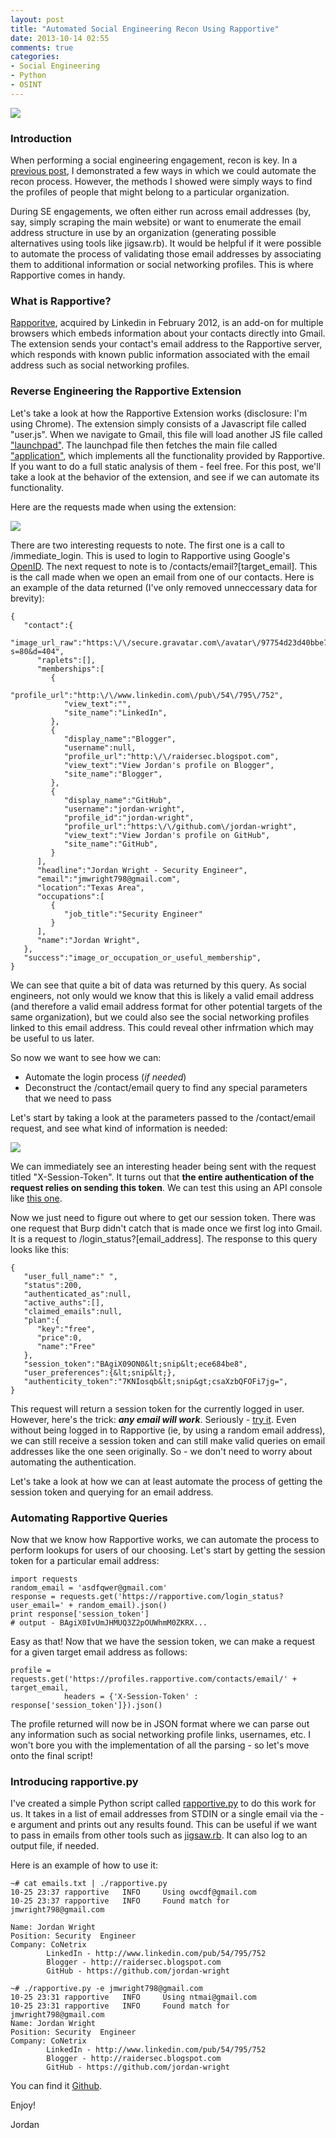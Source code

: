 ```yaml
---
layout: post
title: "Automated Social Engineering Recon Using Rapportive"
date: 2013-10-14 02:55
comments: true
categories:
- Social Engineering
- Python
- OSINT
---
```

<img src="{{root_url}}/images/headers/rapportive_small.png"/>

### Introduction
When performing a social engineering engagement, recon is key. In a [previous post](http://raidersec.blogspot.com/2012/12/automated-open-source-intelligence.html), I demonstrated a few ways in which we could automate the recon process. However, the methods I showed were simply ways to find the profiles of people that might belong to a particular organization.

During SE engagements, we often either run across email addresses (by, say, simply scraping the main website) or want to enumerate the email address structure in use by an organization (generating possible alternatives using tools like jigsaw.rb). It would be helpful if it were possible to automate the process of validating those email addresses by associating them to additional information or social networking profiles. This is where Rapportive comes in handy.

<!-- more -->
### What is Rapportive?
[Rapporitve](http://rapportive.com/), acquired by Linkedin in February 2012, is an add-on for multiple browsers which embeds information about your contacts directly into Gmail. The extension sends your contact's email address to the Rapportive server, which responds with known public information associated with the email address such as social networking profiles.

### Reverse Engineering the Rapportive Extension
Let's take a look at how the Rapportive Extension works (disclosure: I'm using Chrome). The extension simply consists of a Javascript file called "user.js". When we navigate to Gmail, this file will load another JS file called ["launchpad"](https://rapportive.com/load/launchpad). The launchpad file then fetches the main file called ["application"](https://rapportive.com/load/application), which implements all the functionality provided by Rapportive. If you want to do a full static analysis of them - feel free. For this post, we'll take a look at the behavior of the extension, and see if we can automate its functionality.

Here are the requests made when using the extension:

<a href="{{root_url}}/images/blog/rapportive/burp.PNG" target="_blank"><img src="{{root_url}}/images/blog/rapportive/burp.PNG"/></a>

There are two interesting requests to note. The first one is a call to /immediate_login. This is used to login to Rapportive using Google's [OpenID](https://developers.google.com/accounts/docs/OpenID). The next request to note is to /contacts/email?[target_email]. This is the call made when we open an email from one of our contacts. Here is an example of the data returned (I've only removed unneccessary data for brevity):

```
{
   "contact":{
      "image_url_raw":"https:\/\/secure.gravatar.com\/avatar\/97754d23d40bbe7dce50f3424991b697?s=80&d=404",
      "raplets":[],
      "memberships":[
         {
            "profile_url":"http:\/\/www.linkedin.com\/pub\/54\/795\/752",
            "view_text":"",
            "site_name":"LinkedIn",
         },
         {
            "display_name":"Blogger",
            "username":null,
            "profile_url":"http:\/\/raidersec.blogspot.com",
            "view_text":"View Jordan's profile on Blogger",
            "site_name":"Blogger",
         },
         {
            "display_name":"GitHub",
            "username":"jordan-wright",
            "profile_id":"jordan-wright",
            "profile_url":"https:\/\/github.com\/jordan-wright",
            "view_text":"View Jordan's profile on GitHub",
            "site_name":"GitHub",
         }
      ],
      "headline":"Jordan Wright - Security Engineer",
      "email":"jmwright798@gmail.com",
      "location":"Texas Area",
      "occupations":[
         {
            "job_title":"Security Engineer"
         }
      ],
      "name":"Jordan Wright",
   },
   "success":"image_or_occupation_or_useful_membership",
}
```

We can see that quite a bit of data was returned by this query. As social engineers, not only would we know that this is likely a valid email address (and therefore a valid email address format for other potential targets of the same organization), but we could also see the social networking profiles linked to this email address. This could reveal other infrmation which may be useful to us later.

So now we want to see how we can:

*	Automate the login process (*if needed*)
*	Deconstruct the /contact/email query to find any special parameters that we need to pass

Let's start by taking a look at the parameters passed to the /contact/email request, and see what kind of information is needed:

<a href="{{root_url}}/images/blog/rapportive/contact_email_headers.PNG" target="_blank"><img src="{{root_url}}/images/blog/rapportive/contact_email_headers.PNG"/></a>

We can immediately see an interesting header being sent with the request titled "X-Session-Token". It turns out that **the entire authentication of the request relies on sending this token**. We can test this using an API console like [this one](https://apigee.com/console/others).

Now we just need to figure out where to get our session token. There was one request that Burp didn't catch that is made once we first log into Gmail. It is a request to /login_status?[email_address]. The response to this query looks like this:

```
{
   "user_full_name":" ",
   "status":200,
   "authenticated_as":null,
   "active_auths":[],
   "claimed_emails":null,
   "plan":{
      "key":"free",
      "price":0,
      "name":"Free"
   },
   "session_token":"BAgiX09ON0&lt;snip&lt;ece684be8",
   "user_preferences":{&lt;snip&lt;},
   "authenticity_token":"7KNIosqb&lt;snip&gt;csaXzbQFOFi7jg=",
}
```

This request will return a session token for the currently logged in user. However, here's the trick: ***any email will work***. Seriously - [try it](http://rapportive.com/login_status?user_email=this_doesnt_exist_@gmail.com). Even without being logged in to Rapportive (ie, by using a random email address), we can still receive a session token and can still make valid queries on email addresses like the one seen originally. So - we don't need to worry about automating the authentication. 

Let's take a look at how we can at least automate the process of getting the session token and querying for an email address.

### Automating Rapportive Queries
Now that we know how Rapportive works, we can automate the process to perform lookups for users of our choosing. Let's start by getting the session token for a particular email address:

```
import requests
random_email = 'asdfqwer@gmail.com'
response = requests.get('https://rapportive.com/login_status?user_email=' + random_email).json()
print response['session_token']
# output - BAgiX0IvUmJHMUQ3Z2pOUWhmM0ZKRX...
```

Easy as that! Now that we have the session token, we can make a request for a given target email address as follows:

```
profile = requests.get('https://profiles.rapportive.com/contacts/email/' + target_email, 
            headers = {'X-Session-Token' : response['session_token']}).json()
```

The profile returned will now be in JSON format where we can parse out any information such as social networking profile links, usernames, etc. I won't bore you with the implementation of all the parsing - so let's move onto the final script!

### Introducing rapportive.py
I've created a simple Python script called [rapportive.py](https://github.com/jordan-wright/rapportive) to do this work for us. It takes in a list of email addresses from STDIN or a single email via the -e argument and prints out any results found. This can be useful if we want to pass in emails from other tools such as [jigsaw.rb](https://github.com/pentestgeek/jigsaw/blob/master/jigsaw.rb). It can also log to an output file, if needed.

Here is an example of how to use it:

```
~# cat emails.txt | ./rapportive.py
10-25 23:37 rapportive   INFO     Using owcdf@gmail.com
10-25 23:37 rapportive   INFO     Found match for jmwright798@gmail.com

Name: Jordan Wright
Position: Security  Engineer
Company: CoNetrix
        LinkedIn - http://www.linkedin.com/pub/54/795/752
        Blogger - http://raidersec.blogspot.com
        GitHub - https://github.com/jordan-wright
```
```
~# ./rapportive.py -e jmwright798@gmail.com
10-25 23:31 rapportive   INFO     Using ntmai@gmail.com
10-25 23:31 rapportive   INFO     Found match for jmwright798@gmail.com
Name: Jordan Wright
Position: Security  Engineer
Company: CoNetrix
        LinkedIn - http://www.linkedin.com/pub/54/795/752
        Blogger - http://raidersec.blogspot.com
        GitHub - https://github.com/jordan-wright

```

You can find it [Github](https://github.com/jordan-wright/rapportive).

Enjoy!

Jordan
